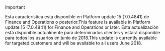 > [!IMPORTANT]
> <span data-ttu-id="01dc3-101">Esta característica está disponible en Platform update 15 (7.0.4841) de Finance and Operations o posterior.</span><span class="sxs-lookup"><span data-stu-id="01dc3-101">This feature is available in Platform update 15 (7.0.4841) for Finance and Operations or later.</span></span> <span data-ttu-id="01dc3-102">Esta actualización está disponible actualmente para determinados clientes y estará disponible para todos los usuarios en junio de 2018.</span><span class="sxs-lookup"><span data-stu-id="01dc3-102">This update is currently available for targeted customers and will be available to all users June 2018.</span></span>
